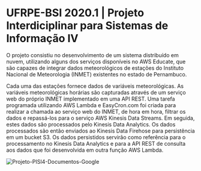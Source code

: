 # UFRPE-BSI 2020.1 | Projeto Interdiciplinar para Sistemas de Informação IV

O projeto consistiu no desenvolvimento de um sistema distribuído em nuvem, utilizando alguns dos serviços disponíveis no AWS Educate, que são capazes de integrar dados meteorológicos de estações do Instituto Nacional de Meteorologia (INMET) existentes no estado de Pernambuco.

Cada uma das estações fornece dados de variáveis meteorológicas. As variáveis meteorológicas horárias são capturadas através de um serviço web do próprio INMET implementado em uma API REST. Uma tarefa programada utilizando AWS Lambda e EasyCron.com foi criada para realizar a chamada ao serviço web do INMET, de hora em hora, filtrar os dados e repassá-los para o serviço AWS Kinesis Data Streams. Em seguida, estes dados são processados pelo Kinesis Data Analytics. Os dados processados são então enviados ao Kinesis Data Firehose para persistência em um bucket S3. Os dados persistidos servirão como referência para o processamento no Kinesis Data Analytics e para a API REST de consulta aos dados que foi desenvolvida em outra função AWS Lambda.

![Projeto-PISI4-Documentos-Google](https://github.com/PedroLopesMaia/PISI4_INMET/assets/34479719/1235a399-af2f-4d22-b1c5-f524ce386e4c)
